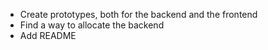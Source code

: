 - Create prototypes, both for the backend and the frontend
- Find a way to allocate the backend
- Add README
